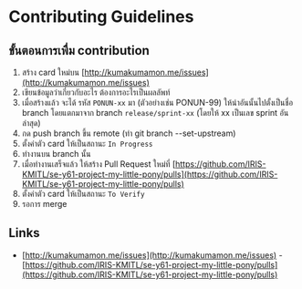 # Contributing Guidelines

## ขั้นตอนการเพื่ม contribution
1. สร้าง card ใหม่บน [http://kumakumamon.me/issues](http://kumakumamon.me/issues)
2. เขียนข้อมูลว่าเกี่ยวกับอะไร ต้องการอะไรเป็นผลลัพท์
3. เมื่อสร้างแล้ว จะได้ รหัส `PONUN-xx` มา (ตัวอย่างเช่น PONUN-99) ให้นำอันนั้นไปตั้งเป็นชื่อ branch โดยแตกมาจาก branch `release/sprint-xx` (โดยให้ xx เป็นเลข sprint อันล่าสุด)
4. กด push branch ขึ้น remote (ทำ git branch --set-upstream)
5. ตั้งค่าตัว card ให้เป็นสถานะ `In Progress`
6. ทำงานบน branch นั้น
7. เมื่อทำงานเสร็จแล้ว ให้สร้าง Pull Request ใหม่ที่ [https://github.com/IRIS-KMITL/se-y61-project-my-little-pony/pulls](https://github.com/IRIS-KMITL/se-y61-project-my-little-pony/pulls)
8. ตั้งค่าตัว card ให้เป็นสถานะ `To Verify`
9. รอการ merge

## Links
- [http://kumakumamon.me/issues](http://kumakumamon.me/issues)
-[https://github.com/IRIS-KMITL/se-y61-project-my-little-pony/pulls](https://github.com/IRIS-KMITL/se-y61-project-my-little-pony/pulls)